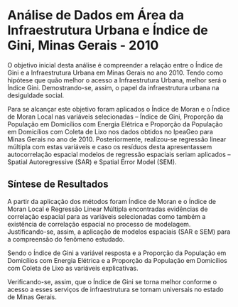 # Análise de Dados em Área da Infraestrutura Urbana e Índice de Gini, Minas Gerais - 2010

O objetivo inicial desta análise é compreender a relação entre o Índice de Gini e a Infraestrutura Urbana em Minas Gerais no ano 2010. 
Tendo como hipótese que quão melhor o acesso a Infraestrutura Urbana, melhor será o Índice Gini. Demostrando-se, assim, o papel da infraestrutura urbana na desiguldade social. 

Para se alcançar este objetivo foram aplicados o Índice de Moran e o Índice de Moran Local nas variáveis selecionadas – Índice de Gini, Proporção da População em Domicílios com Energia Elétrica e Proporção da População em Domicílios com Coleta de Lixo nos dados obtidos no IpeaGeo para Minas Gerais no ano de 2010. 
Posteriormente, realizou-se regressão linear múltipla com estas variáveis e caso os resíduos desta apresentassem autocorrelação espacial modelos de regressão espaciais seriam aplicados – Spatial Autoregressive (SAR) e Spatial Error Model (SEM).


## Síntese de Resultados

A partir da aplicação dos métodos foram Índice de Moran e o Índice de Moran Local e Regressão Linear Múltipla encontradas evidências de correlação espacial para as variáveis selecionadas como também a existência de correlação espacial no processo de modelagem. Justificando-se, assim, a aplicação de modelos espaciais (SAR e SEM) para a compreensão do fenômeno estudado.

Sendo o Índice de Gini a variável resposta e a Proporção da População em Domicílios com Energia Elétrica e a Proporção da População em Domicílios com Coleta de Lixo as variáveis explicativas. 

Verificando-se, assim, que o Índice de Gini se torna melhor conforme o acesso a esses serviços de infraestrutura se tornam universais no estado de Minas Gerais.

